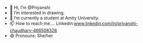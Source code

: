 - 👋 Hi, I’m @Priyanshi
- 👀 I’m interested in drawing.
- 🌱 I’m currently a student at Amity University.
- 📫 How to reach me....
  Linkedin:www.linkedin.com/in/priyanshi-chaudhary-466508328
- 😄 Pronouns: She/her


<!---
Proyanshi/Proyanshi is a ✨ special ✨ repository because its `README.md` (this file) appears on your GitHub profile.
You can click the Preview link to take a look at your changes.
--->
